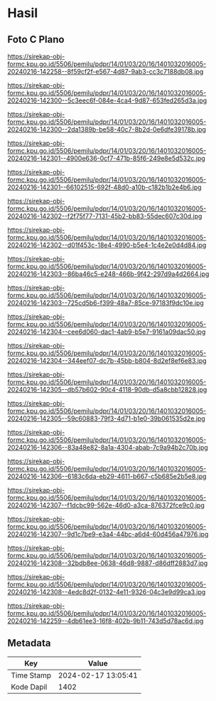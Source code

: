 # Hasil

## Foto C Plano

https://sirekap-obj-formc.kpu.go.id/5506/pemilu/pdpr/14/01/03/20/16/1401032016005-20240216-142258--8f59cf2f-e567-4d87-9ab3-cc3c7188db08.jpg

https://sirekap-obj-formc.kpu.go.id/5506/pemilu/pdpr/14/01/03/20/16/1401032016005-20240216-142300--5c3eec6f-084e-4ca4-9d87-653fed265d3a.jpg

https://sirekap-obj-formc.kpu.go.id/5506/pemilu/pdpr/14/01/03/20/16/1401032016005-20240216-142300--2da1389b-be58-40c7-8b2d-0e6dfe39178b.jpg

https://sirekap-obj-formc.kpu.go.id/5506/pemilu/pdpr/14/01/03/20/16/1401032016005-20240216-142301--4900e636-0cf7-471b-85f6-249e8e5d532c.jpg

https://sirekap-obj-formc.kpu.go.id/5506/pemilu/pdpr/14/01/03/20/16/1401032016005-20240216-142301--66102515-692f-48d0-a10b-c182b1b2e4b6.jpg

https://sirekap-obj-formc.kpu.go.id/5506/pemilu/pdpr/14/01/03/20/16/1401032016005-20240216-142302--f2f75f77-7131-45b2-bb83-55dec607c30d.jpg

https://sirekap-obj-formc.kpu.go.id/5506/pemilu/pdpr/14/01/03/20/16/1401032016005-20240216-142302--d01f453c-18e4-4990-b5e4-1c4e2e0d4d84.jpg

https://sirekap-obj-formc.kpu.go.id/5506/pemilu/pdpr/14/01/03/20/16/1401032016005-20240216-142303--86ba46c5-e248-466b-9f42-297d9a4d2664.jpg

https://sirekap-obj-formc.kpu.go.id/5506/pemilu/pdpr/14/01/03/20/16/1401032016005-20240216-142303--725cd5b6-f399-48a7-85ce-97183f9dc10e.jpg

https://sirekap-obj-formc.kpu.go.id/5506/pemilu/pdpr/14/01/03/20/16/1401032016005-20240216-142304--cee6d060-dac1-4ab9-b5e7-9161a09dac50.jpg

https://sirekap-obj-formc.kpu.go.id/5506/pemilu/pdpr/14/01/03/20/16/1401032016005-20240216-142304--344eef07-dc7b-45bb-b804-8d2ef8ef6e83.jpg

https://sirekap-obj-formc.kpu.go.id/5506/pemilu/pdpr/14/01/03/20/16/1401032016005-20240216-142305--db57b602-90c4-4118-90db-d5a8cbb12828.jpg

https://sirekap-obj-formc.kpu.go.id/5506/pemilu/pdpr/14/01/03/20/16/1401032016005-20240216-142305--59c60883-79f3-4d71-b1e0-39b061535d2e.jpg

https://sirekap-obj-formc.kpu.go.id/5506/pemilu/pdpr/14/01/03/20/16/1401032016005-20240216-142306--83a48e82-8a1a-4304-abab-7c9a94b2c70b.jpg

https://sirekap-obj-formc.kpu.go.id/5506/pemilu/pdpr/14/01/03/20/16/1401032016005-20240216-142306--6183c6da-eb29-4611-b667-c5b685e2b5e8.jpg

https://sirekap-obj-formc.kpu.go.id/5506/pemilu/pdpr/14/01/03/20/16/1401032016005-20240216-142307--f1dcbc99-562e-46d0-a3ca-876372fce9c0.jpg

https://sirekap-obj-formc.kpu.go.id/5506/pemilu/pdpr/14/01/03/20/16/1401032016005-20240216-142307--9d1c7be9-e3a4-44bc-a6d4-60d456a47976.jpg

https://sirekap-obj-formc.kpu.go.id/5506/pemilu/pdpr/14/01/03/20/16/1401032016005-20240216-142308--32bdb8ee-0638-46d8-9887-d86dff2883d7.jpg

https://sirekap-obj-formc.kpu.go.id/5506/pemilu/pdpr/14/01/03/20/16/1401032016005-20240216-142308--4edc8d2f-0132-4e11-9326-04c3e9d99ca3.jpg

https://sirekap-obj-formc.kpu.go.id/5506/pemilu/pdpr/14/01/03/20/16/1401032016005-20240216-142259--4db61ee3-16f8-402b-9b11-743d5d78ac6d.jpg


## Metadata

| Key        | Value               |
| ---------- | ------------------- |
| Time Stamp | 2024-02-17 13:05:41 |
| Kode Dapil | 1402                |



